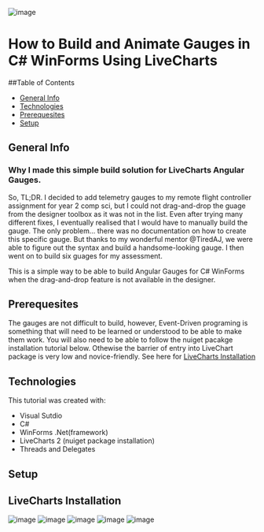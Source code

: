 ![image](https://github.com/WillowSaysWhat/Simple-LiveCharts-Anguar-Gauge/assets/126318401/1bda43b9-657a-46b7-907b-f0d3fa60d277)

# How to Build and Animate Gauges in C# WinForms Using LiveCharts

##Table of Contents
* [General Info](#general-info)
* [Technologies](#technologies)
* [Prerequesites](#prerequesites)
* [Setup](#setup)

## General Info
### Why I made this simple build solution for LiveCharts Angular Gauges.
So, TL;DR. I decided to add telemetry gauges to my remote flight controller assignment for year 2 comp sci, but I could not drag-and-drop the guage from the designer toolbox as it was not in the list. Even after trying many different fixes, I eventually realised that I would have to manually build the gauge. The only problem... there was no documentation on how to create this specific gauge. But thanks to my wonderful mentor @TiredAJ, we were able to figure out the syntax and build a handsome-looking gauge. I then went on to build six guages for my assessment.

This is a simple way to be able to build Angular Gauges for C# WinForms when the drag-and-drop feature is not available in the designer.
## Prerequesites
The gauges are not difficult to build, however, Event-Driven programing is something that will need to be learned or understood to be able to make them work. You will also need to be able to follow the nuiget pacakge installation tutorial below. Othewise the barrier of entry into LiveChart package is very low and novice-friendly. See here for [LiveCharts Installation](#setup)
## Technologies
This tutorial was created with:
* Visual Sutdio
* C#
* WinForms .Net(framework)
* LiveCharts 2 (nuiget package installation)
* Threads and Delegates

## Setup


## LiveCharts Installation
![image](https://github.com/WillowSaysWhat/Simple-LiveCharts-Anguar-Gauge/assets/126318401/5310966c-ad90-4dd9-903e-23ee8d70cd97)
![image](https://github.com/WillowSaysWhat/Simple-LiveCharts-Anguar-Gauge/assets/126318401/183b473c-49a4-470b-a0dd-dd9215d23ebf)
![image](https://github.com/WillowSaysWhat/Simple-LiveCharts-Anguar-Gauge/assets/126318401/933743a5-6b7d-469f-9d0a-341cc090bc36)
![image](https://github.com/WillowSaysWhat/Simple-LiveCharts-Anguar-Gauge/assets/126318401/285a8bd0-8764-43fd-b701-c5bb96874240)
![image](https://github.com/WillowSaysWhat/Simple-LiveCharts-Anguar-Gauge/assets/126318401/0d074965-7542-4109-bf2e-2ae1bbb710ae)
